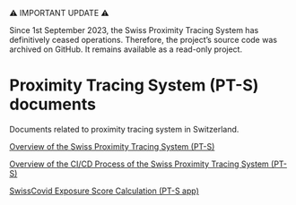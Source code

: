 ⚠️ IMPORTANT UPDATE ⚠️

Since 1st September 2023, the Swiss Proximity Tracing System has definitively ceased operations. Therefore, the project’s source code was archived on GitHub. It remains available as a read-only project.

# Proximity Tracing System (PT-S) documents
Documents related to proximity tracing system in Switzerland.

[Overview of the Swiss Proximity Tracing System (PT-S)](https://github.com/admin-ch/PT-System-Documents/blob/master/overview.md)

[Overview of the CI/CD Process of the Swiss Proximity Tracing System (PT-S)](https://github.com/admin-ch/PT-System-Documents/blob/master/ci-cd-process.md)

[SwissCovid Exposure Score Calculation (PT-S app)](https://github.com/admin-ch/PT-System-Documents/blob/master/SwissCovid-ExposureScore.pdf)
